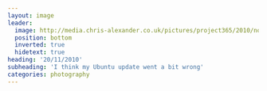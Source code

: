 ```yaml
---
layout: image
leader:
  image: http://media.chris-alexander.co.uk/pictures/project365/2010/nov/20/201110.jpg
  position: bottom
  inverted: true
  hidetext: true
heading: '20/11/2010'
subheading: 'I think my Ubuntu update went a bit wrong'
categories: photography
---
```

